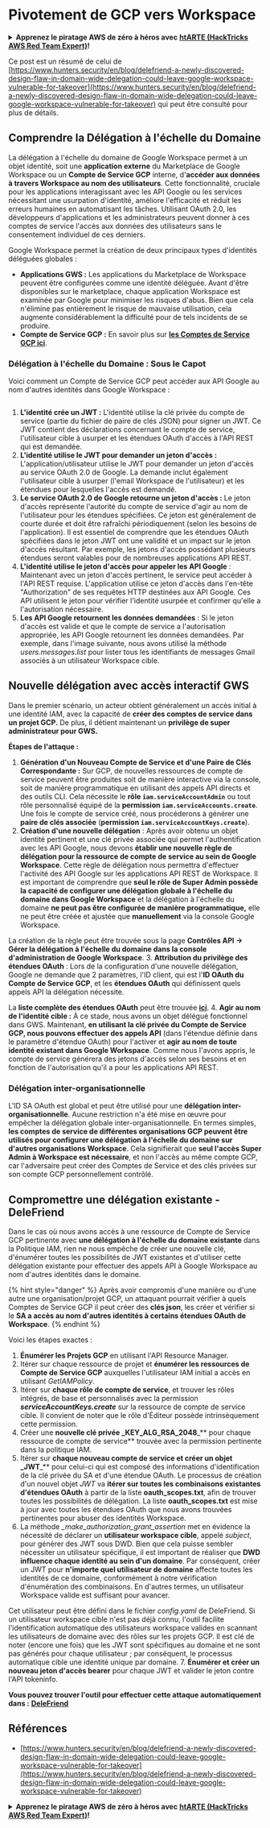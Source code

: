 # Pivotement de GCP vers Workspace

<details>

<summary><strong>Apprenez le piratage AWS de zéro à héros avec</strong> <a href="https://training.hacktricks.xyz/courses/arte"><strong>htARTE (HackTricks AWS Red Team Expert)</strong></a><strong>!</strong></summary>

Autres moyens de soutenir HackTricks :

* Si vous souhaitez voir votre **entreprise annoncée dans HackTricks** ou **télécharger HackTricks en PDF**, consultez les [**PLANS D'ABONNEMENT**](https://github.com/sponsors/carlospolop) !
* Obtenez le [**merchandising officiel PEASS & HackTricks**](https://peass.creator-spring.com)
* Découvrez [**La Famille PEASS**](https://opensea.io/collection/the-peass-family), notre collection d'[**NFTs**](https://opensea.io/collection/the-peass-family) exclusifs
* **Rejoignez le** 💬 [**groupe Discord**](https://discord.gg/hRep4RUj7f) ou le [**groupe telegram**](https://t.me/peass) ou **suivez** moi sur **Twitter** 🐦 [**@carlospolopm**](https://twitter.com/carlospolopm)**.**
* **Partagez vos astuces de piratage en soumettant des PR aux dépôts github** [**HackTricks**](https://github.com/carlospolop/hacktricks) et [**HackTricks Cloud**](https://github.com/carlospolop/hacktricks-cloud).

</details>

Ce post est un résumé de celui de [https://www.hunters.security/en/blog/delefriend-a-newly-discovered-design-flaw-in-domain-wide-delegation-could-leave-google-workspace-vulnerable-for-takeover](https://www.hunters.security/en/blog/delefriend-a-newly-discovered-design-flaw-in-domain-wide-delegation-could-leave-google-workspace-vulnerable-for-takeover) qui peut être consulté pour plus de détails.

## **Comprendre la Délégation à l'échelle du Domaine**

La délégation à l'échelle du domaine de Google Workspace permet à un objet identité, soit une **application externe** du Marketplace de Google Workspace ou un **Compte de Service GCP** interne, d'**accéder aux données à travers Workspace au nom des utilisateurs**. Cette fonctionnalité, cruciale pour les applications interagissant avec les API Google ou les services nécessitant une usurpation d'identité, améliore l'efficacité et réduit les erreurs humaines en automatisant les tâches. Utilisant OAuth 2.0, les développeurs d'applications et les administrateurs peuvent donner à ces comptes de service l'accès aux données des utilisateurs sans le consentement individuel de ces derniers.

Google Workspace permet la création de deux principaux types d'identités déléguées globales :

* **Applications GWS :** Les applications du Marketplace de Workspace peuvent être configurées comme une identité déléguée. Avant d'être disponibles sur le marketplace, chaque application Workspace est examinée par Google pour minimiser les risques d'abus. Bien que cela n'élimine pas entièrement le risque de mauvaise utilisation, cela augmente considérablement la difficulté pour de tels incidents de se produire.
* **Compte de Service GCP :** En savoir plus sur [**les Comptes de Service GCP ici**](gcp-basic-information.md#service-accounts).

### **Délégation à l'échelle du Domaine : Sous le Capot**

Voici comment un Compte de Service GCP peut accéder aux API Google au nom d'autres identités dans Google Workspace :

<figure><img src="../../.gitbook/assets/image (11).png" alt=""><figcaption></figcaption></figure>

1. **L'identité crée un JWT :** L'identité utilise la clé privée du compte de service (partie du fichier de paire de clés JSON) pour signer un JWT. Ce JWT contient des déclarations concernant le compte de service, l'utilisateur cible à usurper et les étendues OAuth d'accès à l'API REST qui est demandée.
2. **L'identité utilise le JWT pour demander un jeton d'accès :** L'application/utilisateur utilise le JWT pour demander un jeton d'accès au service OAuth 2.0 de Google. La demande inclut également l'utilisateur cible à usurper (l'email Workspace de l'utilisateur) et les étendues pour lesquelles l'accès est demandé.
3. **Le service OAuth 2.0 de Google retourne un jeton d'accès :** Le jeton d'accès représente l'autorité du compte de service d'agir au nom de l'utilisateur pour les étendues spécifiées. Ce jeton est généralement de courte durée et doit être rafraîchi périodiquement (selon les besoins de l'application). Il est essentiel de comprendre que les étendues OAuth spécifiées dans le jeton JWT ont une validité et un impact sur le jeton d'accès résultant. Par exemple, les jetons d'accès possédant plusieurs étendues seront valables pour de nombreuses applications API REST.
4. **L'identité utilise le jeton d'accès pour appeler les API Google** : Maintenant avec un jeton d'accès pertinent, le service peut accéder à l'API REST requise. L'application utilise ce jeton d'accès dans l'en-tête "Authorization" de ses requêtes HTTP destinées aux API Google. Ces API utilisent le jeton pour vérifier l'identité usurpée et confirmer qu'elle a l'autorisation nécessaire.
5. **Les API Google retournent les données demandées** : Si le jeton d'accès est valide et que le compte de service a l'autorisation appropriée, les API Google retournent les données demandées. Par exemple, dans l'image suivante, nous avons utilisé la méthode _users.messages.list_ pour lister tous les identifiants de messages Gmail associés à un utilisateur Workspace cible.

## Nouvelle délégation avec accès interactif GWS

Dans le premier scénario, un acteur obtient généralement un accès initial à une identité IAM, avec la capacité de **créer des comptes de service dans un projet GCP.** De plus, il détient maintenant un **privilège de super administrateur pour GWS.**

**Étapes de l'attaque :**

1. **Génération d'un Nouveau Compte de Service et d'une Paire de Clés Correspondante :** Sur GCP, de nouvelles ressources de compte de service peuvent être produites soit de manière interactive via la console, soit de manière programmatique en utilisant des appels API directs et des outils CLI. Cela nécessite le **rôle `iam.serviceAccountAdmin`** ou tout rôle personnalisé équipé de la **permission `iam.serviceAccounts.create`**. Une fois le compte de service créé, nous procéderons à générer une **paire de clés associée** (**permission `iam.serviceAccountKeys.create`**).
2. **Création d'une nouvelle délégation** : Après avoir obtenu un objet identité pertinent et une clé privée associée qui permet l'authentification avec les API Google, nous devons **établir une nouvelle règle de délégation pour la ressource de compte de service au sein de Google Workspace**. Cette règle de délégation nous permettra d'effectuer l'activité des API Google sur les applications API REST de Workspace. Il est important de comprendre que **seul le rôle de Super Admin possède la capacité de configurer une délégation globale à l'échelle du domaine dans Google Workspace** et la délégation à l'échelle du domaine **ne peut pas être configurée de manière programmatique,** elle ne peut être créée et ajustée que **manuellement** via la console Google Workspace.

La création de la règle peut être trouvée sous la page **Contrôles API → Gérer la délégation à l'échelle du domaine dans la console d'administration de Google Workspace**.
3. **Attribution du privilège des étendues OAuth** : Lors de la configuration d'une nouvelle délégation, Google ne demande que 2 paramètres, l'ID client, qui est l'**ID OAuth du Compte de Service GCP**, et les **étendues OAuth** qui définissent quels appels API la délégation nécessite.

La **liste complète des étendues OAuth** peut être trouvée [**ici**](https://developers.google.com/identity/protocols/oauth2/scopes).
4. **Agir au nom de l'identité cible :** À ce stade, nous avons un objet délégué fonctionnel dans GWS. Maintenant, **en utilisant la clé privée du Compte de Service GCP, nous pouvons effectuer des appels API** (dans l'étendue définie dans le paramètre d'étendue OAuth) pour l'activer et **agir au nom de toute identité existant dans Google Workspace**. Comme nous l'avons appris, le compte de service générera des jetons d'accès selon ses besoins et en fonction de l'autorisation qu'il a pour les applications API REST.

### Délégation inter-organisationnelle

L'ID SA OAuth est global et peut être utilisé pour une **délégation inter-organisationnelle**. Aucune restriction n'a été mise en œuvre pour empêcher la délégation globale inter-organisationnelle. En termes simples, **les comptes de service de différentes organisations GCP peuvent être utilisés pour configurer une délégation à l'échelle du domaine sur d'autres organisations Workspace**. Cela signifierait que **seul l'accès Super Admin à Workspace est nécessaire**, et non l'accès au même compte GCP, car l'adversaire peut créer des Comptes de Service et des clés privées sur son compte GCP personnellement contrôlé.

## Compromettre une délégation existante - DeleFriend

Dans le cas où nous avons accès à une ressource de Compte de Service GCP pertinente avec **une délégation à l'échelle du domaine existante** dans la Politique IAM, rien ne nous empêche de créer une nouvelle clé, d'énumérer toutes les possibilités de JWT existantes et d'utiliser cette délégation existante pour effectuer des appels API à Google Workspace au nom d'autres identités dans le domaine.

{% hint style="danger" %}
Après avoir compromis d'une manière ou d'une autre une organisation/projet GCP, un attaquant pourrait vérifier à quels Comptes de Service GCP il peut créer des **clés json**, les créer et vérifier si le **SA a accès au nom d'autres identités à certains étendues OAuth de Workspace**.
{% endhint %}

Voici les étapes exactes :

1. **Énumérer les Projets GCP** en utilisant l'API Resource Manager.
2. Itérer sur chaque ressource de projet et **énumérer les ressources de Compte de Service GCP** auxquelles l'utilisateur IAM initial a accès en utilisant _GetIAMPolicy_.
3. Itérer sur **chaque rôle de compte de service**, et trouver les rôles intégrés, de base et personnalisés avec la permission _**serviceAccountKeys.create**_ sur la ressource de compte de service cible. Il convient de noter que le rôle d'Éditeur possède intrinsèquement cette permission.
4. Créer une **nouvelle clé privée \_KEY\_ALG\_RSA\_2048**\_\*\* pour chaque ressource de compte de service\*\* trouvée avec la permission pertinente dans la politique IAM.
5. Itérer sur **chaque nouveau compte de service et créer un objet \_JWT**\_\*\* pour celui-ci qui est composé des informations d'identification de la clé privée du SA et d'une étendue OAuth. Le processus de création d'un nouvel objet _JWT_ va **itérer sur toutes les combinaisons existantes d'étendues OAuth** à partir de la liste **oauth\_scopes.txt**, afin de trouver toutes les possibilités de délégation. La liste **oauth\_scopes.txt** est mise à jour avec toutes les étendues OAuth que nous avons trouvées pertinentes pour abuser des identités Workspace.
6. La méthode _\_make\_authorization\_grant\_assertion_ met en évidence la nécessité de déclarer un **utilisateur workspace cible**, appelé _subject_, pour générer des JWT sous DWD. Bien que cela puisse sembler nécessiter un utilisateur spécifique, il est important de réaliser que **DWD influence chaque identité au sein d'un domaine**. Par conséquent, créer un JWT pour **n'importe quel utilisateur de domaine** affecte toutes les identités de ce domaine, conformément à notre vérification d'énumération des combinaisons. En d'autres termes, un utilisateur Workspace valide est suffisant pour avancer.

Cet utilisateur peut être défini dans le fichier _config.yaml_ de DeleFriend. Si un utilisateur workspace cible n'est pas déjà connu, l'outil facilite l'identification automatique des utilisateurs workspace valides en scannant les utilisateurs de domaine avec des rôles sur les projets GCP. Il est clé de noter (encore une fois) que les JWT sont spécifiques au domaine et ne sont pas générés pour chaque utilisateur ; par conséquent, le processus automatique cible une identité unique par domaine.
7. **Énumérer et créer un nouveau jeton d'accès bearer** pour chaque JWT et valider le jeton contre l'API tokeninfo.

**Vous pouvez trouver l'outil pour effectuer cette attaque automatiquement dans :** [**DeleFriend**](https://github.com/axon-git/DeleFriend)

## Références

* [https://www.hunters.security/en/blog/delefriend-a-newly-discovered-design-flaw-in-domain-wide-delegation-could-leave-google-workspace-vulnerable-for-takeover](https://www.hunters.security/en/blog/delefriend-a-newly-discovered-design-flaw-in-domain-wide-delegation-could-leave-google-workspace-vulnerable-for-takeover)

<details>

<summary><strong>Apprenez le piratage AWS de zéro à héros avec</strong> <a href="https://training.hacktricks.xyz/courses/arte"><strong>htARTE (HackTricks AWS Red Team Expert)</strong></a><strong>!</strong></summary>

Autres moyens de soutenir HackTricks :

* Si vous souhaitez voir votre **entreprise annoncée dans HackTricks** ou **télécharger HackTricks en PDF**, consultez les [**PLANS D'ABONNEMENT**](https://github.com/sponsors/carlospolop) !
* Obtenez le [**merchandising officiel PEASS & HackTricks**](https://peass.creator-spring.com)
* Découvrez [**La Famille PEASS**](https://opensea.io/collection/the-peass-family), notre collection d'[**NFTs**](https://opensea.io/collection/the-peass-family) exclusifs
* **Rejoignez le** 💬 [**groupe Discord**](https://discord.gg/hRep4RUj7f) ou le [**groupe telegram**](https://t.me/peass) ou **suivez** moi sur **Twitter** 🐦 [**@carlospolopm**](https://twitter.com/carlospolopm)**.**
* **Partagez vos astuces de piratage en soumettant des PR aux dépôts github** [**HackTricks**](https://github.com/carlospolop/hacktricks) et [**HackTricks Cloud**](https://github.com/carlospolop/hacktricks-cloud).

</details>
